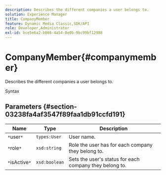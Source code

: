 ```yaml
---
description: Describes the different companies a user belongs to.
solution: Experience Manager
title: CompanyMember
feature: Dynamic Media Classic,SDK/API
role: Developer,Administrator
exl-id: bce5e6a2-b866-4a54-8e0b-9bc99bf12988
---
```

# CompanyMember{#companymember}

Describes the different companies a user belongs to.

 Syntax 

## Parameters {#section-03238fa4af3547f89faa1db91ccfd191}

|  Name  | Type  | Description  |
|---|---|---|
|  `*`user`*`  | `types:User`  | User name.  |
|  `*`role`*`  | `xsd:string`  | Role the user has for each company they belong to.  |
|  `*`isActive`*`  | `xsd:boolean`  | Sets the user's status for each company they belong to.  |
